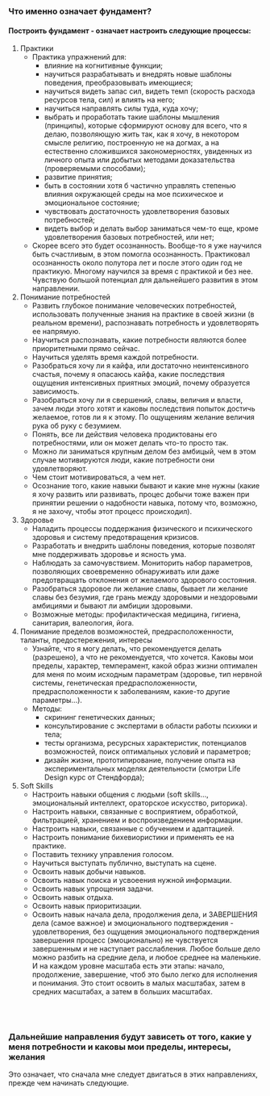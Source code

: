 ### Что именно означает фундамент?

#### Построить фундамент - означает настроить следующие процессы:

1. Практики
   - Практика упражнений для:
     - влияние на когнитивные функции;
     - научиться разрабатывать и внедрять новые шаблоны поведения, преобразовывать имеющиеся;
     - научиться видеть запас сил, видеть темп (скорость расхода ресурсов тела, сил) и влиять на него;
     - научиться направлять силы туда, куда хочу;
     - выбрать и проработать такие шаблоны мышления (принципы), которые сформируют основу для всего, что я делаю, позволяющую жить так, как я хочу, в некотором смысле религию, построенную не на догмах, а на естественно сложившихся закономерностях, увиденных из личного опыта или добытых методами доказательства (проверяемыми способами);
     - развитие принятия;
     - быть в состоянии хотя б частично управлять степенью влияния окружающей среды на мое психическое и эмоциональное состояние;
     - чувствовать достаточность удовлетворения базовых потребностей;
     - видеть выбор и делать выбор заниматься чем-то еще, кроме удовлетворения базовых потребностей, или нет;
   - Скорее всего это будет осознанность. Вообще-то я уже научился быть счастливым, в этом помогла осознанность. Практиковал осознанность около полутора лет и после этого один год не практикую. Многому научился за время с практикой и без нее. Чувствую большой потенциал для дальнейшего развития в этом направлении.
2. Понимание потребностей
   - Развить глубокое понимание человеческих потребностей, использовать полученные знания на практике в своей жизни (в реальном времени), распознавать потребность и удовлетворять ее напрямую.
   - Научиться распознавать, какие потребности являются более приоритетными прямо сейчас.
   - Научиться уделять время каждой потребности.
   - Разобраться хочу ли я кайфа, или достаточно неинтенсивного счастья, почему я опасаюсь кайфа, какие последствия ощущения интенсивных приятных эмоций, почему образуется зависимость.
   - Разобраться хочу ли я свершений, славы, величия и власти, зачем люди этого хотят и каковы последствия попыток достичь желаемое, готов ли я к этому. По ощущениям желание величия рука об руку с безумием.
   - Понять, все ли действия человека продиктованы его потребностями, или он может делать что-то просто так.
   - Можно ли заниматься крупным делом без амбицый, чем в этом случае мотивируются люди, какие потребности они удовлетворяют.
   - Чем стоит мотивироваться, а чем нет.
   - Осознание того, какие навыки бывают и какие мне нужны (какие я хочу развить или развивать, процес добычи тоже важен при принятии решении о надобности навыка, потому что, возможно, я не захочу, чтобы этот процесс происходил).
3. Здоровье
   - Наладить процессы поддержания физического и психического здоровья и систему предотвращения кризисов.
   - Разработать и внедрить шаблоны поведения, которые позволят мне поддерживать здоровье и ясность ума.
   - Наблюдать за самочувствием. Мониторить набор параметров, позволяющих своевременно обнаруживать или даже предотвращать отклонения от желаемого здорового состояния.
   - Разобраться здоровое ли желание славы, бывает ли желание славы без безумия, где грань между здоровыми и нездоровыми амбициями и бывают ли амбиции здоровыми.
   - Возможные методы: профилактическая медицина, гигиена, санитария, валеология, йога.
4. Понимание пределов возможностей, предрасположенности, таланты, предостережения, интересы
   - Узнайте, что я могу делать, что рекомендуется делать (разрешено), а что не рекомендуется, что хочется. Каковы мои пределы, характер, темперамент, какой образ жизни оптимален для меня по моим исходным параметрам (здоровье, тип нервной системы, генетическая предрасположенности, предрасположенности к заболеваниям, какие-то другие параметры...).
   - Методы:
     - скрининг генетических данных;
     - консультирование с экспертами в области работы психики и тела;
     - тесты организма, ресурсных характеристик, потенциалов возможностей, поиск оптимальных условий и параметров;
     - дизайн жизни, прототипирование, получение опыта на экспериментальных моделях деятельности (смотри Life Design курс от Стендфорда);
5. Soft Skills
   - Настроить навыки общения с людьми (soft skills..., эмоциональный интеллект, ораторское искусство, риторика).
   - Настроить навыки, связанные с восприятием, обработкой, фильтрацией, хранением и воспроизведением информации.
   - Настроить навыки, связанные с обучением и адаптацией.
   - Настроить понимание бихевиористики и применять ее на практике.
   - Поставить технику управления голосом.
   - Научиться выступать публично, выступать на сцене.
   - Освоить навык добычи навыков.
   - Освоить навык поиска и усвоеения нужной информации.
   - Освоить навык упрощения задачи.
   - Освоить навык отдыха.
   - Освоить навык приоритизации.
   - Освоить навык начала дела, продолжения дела, и ЗАВЕРШЕНИЯ дела (самое важное) и эмоционального подтверждения - удовлетворения, без ощущения эмоционального подтверждения завершения процесс (эмоционально) не чувствуется завершенным и не наступает расслабления. Любое больше дело можно разбить на средние дела, и любое среднее на маленькие. И на каждом уровне масштаба есть эти этапы: начало, продолжение, завершение, чтоб это было легко для исполнения и понимания. Это стоит освоить в малых масштабах, затем в средних масштабах, а затем в больших масштабах.

<br>
<br>

### Дальнейшие направления будут зависеть от того, какие у меня потребности и каковы мои пределы, интересы, желания<br>
Это означает, что сначала мне следует двигаться в этих направлениях, прежде чем начинать следующие.

